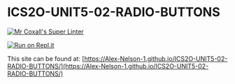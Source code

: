 # ICS2O-UNIT5-02-RADIO-BUTTONS

[![Mr Coxall's Super Linter](https://github.com/Alex-Nelson-1/ICS2O-UNIT5-02-RADIO-BUTTONS/workflows/Mr%20Coxall's%20Super%20Linter/badge.svg)](https://github.com/Alex-Nelson-1/ICS2O-UNIT5-02-RADIO-BUTTONS/actions)

[![Run on Repl.it](https://repl.it/badge/github/Alex-Nelson-1/ICS2O-UNIT5-02-RADIO-BUTTONS)](https://repl.it/github/Alex-Nelson-1/ICS2O-UNIT5-02-RADIO-BUTTONS)

This site can be found at: [https://Alex-Nelson-1.github.io/ICS2O-UNIT5-02-RADIO-BUTTONS/](https://Alex-Nelson-1.github.io/ICS2O-UNIT5-02-RADIO-BUTTONS/)
